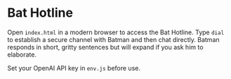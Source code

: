 # Bat Hotline

Open `index.html` in a modern browser to access the Bat Hotline. Type `dial` to establish a secure channel with Batman and then chat directly. Batman responds in short, gritty sentences but will expand if you ask him to elaborate.

Set your OpenAI API key in `env.js` before use.

